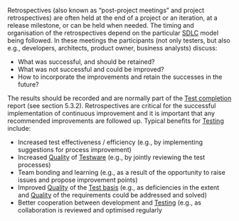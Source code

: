  Retrospectives (also known as “post-project meetings” and project retrospectives) are often held at the end of a project or an iteration, at a release milestone, or can be held when needed. The timing and organisation of the retrospectives depend on the particular [SDLC](Software%20Development%20Lifecycle.md) model being followed. In these meetings the participants (not only testers, but also e.g., developers, architects, product owner, business analysts) discuss:
- What was successful, and should be retained?
- What was not successful and could be improved?
- How to incorporate the improvements and retain the successes in the future?

The results should be recorded and are normally part of the [Test completion](Test%20completion.md) report (see section 5.3.2). Retrospectives are critical for the successful implementation of continuous improvement and it is important that any recommended improvements are followed up. Typical benefits for [Testing](Testing.md) include:
- Increased test effectiveness / efficiency (e.g., by implementing suggestions for process improvement)
- Increased [Quality](Quality.md) of [Testware](Testware.md) (e.g., by jointly reviewing the test processes)
- Team bonding and learning (e.g., as a result of the opportunity to raise issues and propose improvement points)
- Improved [Quality](Quality.md) of the [Test basis](Test%20basis.md) (e.g., as deficiencies in the extent and [Quality](Quality.md) of the requirements could be addressed and solved)
- Better cooperation between development and [Testing](Testing.md) (e.g., as collaboration is reviewed and optimised regularly